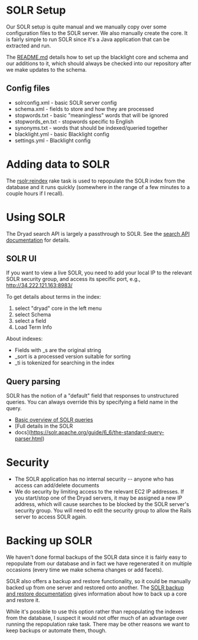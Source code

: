 
SOLR Setup
===========

Our SOLR setup is quite manual and we manually copy over some configuration files to the SOLR server.
We also manually create the core. It is fairly simple to run SOLR since it's a Java application that can
be extracted and run.

The [README.md](config/solr_config/README.md) details how to set up the blacklight core and schema and
our additions to it, which should always be checked into our repository after we make updates to the
schema.

Config files
------------

- solrconfig.xml - basic SOLR server config
- schema.xml - fields to store and how they are processed
- stopwords.txt - basic "meaningless" words that will be ignored
- stopwords_en.txt - stopwords specific to English
- synonyms.txt - words that should be indexed/queried together
- blacklight.yml - basic Blacklight config
- settings.yml - Blacklight config


Adding data to SOLR
====================

The [rsolr:reindex](lib/tasks/rsolr.rake) rake task is used to repopulate the SOLR index from the database
and it runs quickly (somewhere in the range of a few minutes to a couple hours if I recall).

Using SOLR
===========

The Dryad search API is largely a passthrough to SOLR. See the [search API documentation](apis/search.md) for details.

SOLR UI
--------

If you want to view a live SOLR, you need to add your local IP to the relevant
SOLR security group, and access its specific port, e.g.,
http://34.222.121.163:8983/

To get details about terms in the index:
1. select "dryad" core in the left menu
2. select Schema
3. select a field
4. Load Term Info

About indexes:
- Fields with _s are the original string
- _sort is a processed version suitable for sorting
- _ti is tokenized for searching in the index

Query parsing
-------------

SOLR has the notion of a "default" field that responses to unstructured queries.
You can always override this by specifying a field name in the query.

- [Basic overview of SOLR queries](https://yonik.com/solr/query-syntax/)
- [Full details in the SOLR
- docs](https://solr.apache.org/guide/6_6/the-standard-query-parser.html)


Security
========

- The SOLR application has no internal security -- anyone who has access can add/delete documents
- We do security by limiting access to the relevant EC2 IP addresses. If you start/stop one of the Dryad servers, it may be assigned a
  new IP address, which will cause searches to be blocked by the SOLR server's
  security group. You will need to edit the security group to allow the Rails
  server to access SOLR again. 


Backing up SOLR
===============

We haven't done formal backups of the SOLR data since it is fairly easy to repopulate from our database
and in fact we have regenerated it on multiple occasions (every time we make schema changes or add facets).

SOLR also offers a backup and restore functionality, so it could be manually backed up from one server and
restored onto another. The [SOLR backup and restore documentation](https://solr.apache.org/guide/solr/latest/deployment-guide/backup-restore.html)
gives information about how to back up a core and restore it.

While it's possible to use this option rather than repopulating the indexes from the database, I suspect it
would not offer much of an advantage over running the repopulation rake task. There may be other reasons
we want to keep backups or automate them, though.

